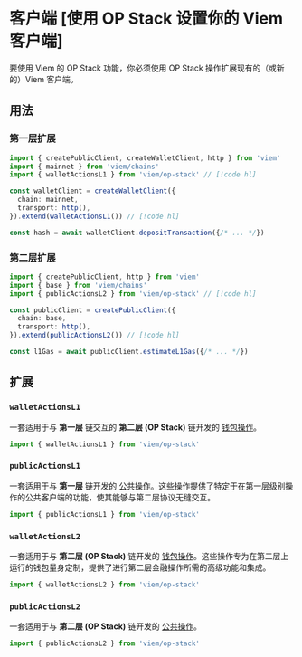 # 客户端 [使用 OP Stack 设置你的 Viem 客户端]

要使用 Viem 的 OP Stack 功能，你必须使用 OP Stack 操作扩展现有的（或新的）Viem 客户端。

## 用法

### 第一层扩展

```ts
import { createPublicClient, createWalletClient, http } from 'viem'
import { mainnet } from 'viem/chains'
import { walletActionsL1 } from 'viem/op-stack' // [!code hl]

const walletClient = createWalletClient({
  chain: mainnet,
  transport: http(),
}).extend(walletActionsL1()) // [!code hl]

const hash = await walletClient.depositTransaction({/* ... */})
```

### 第二层扩展

```ts
import { createPublicClient, http } from 'viem'
import { base } from 'viem/chains'
import { publicActionsL2 } from 'viem/op-stack' // [!code hl]

const publicClient = createPublicClient({
  chain: base,
  transport: http(),
}).extend(publicActionsL2()) // [!code hl]

const l1Gas = await publicClient.estimateL1Gas({/* ... */})
```

## 扩展

### `walletActionsL1`

一套适用于与 **第一层** 链交互的 **第二层 (OP Stack)** 链开发的 [钱包操作](/op-stack/actions/estimateL1Gas)。

```ts
import { walletActionsL1 } from 'viem/op-stack'
```

### `publicActionsL1`

一套适用于与 **第一层** 链开发的 [公共操作](/op-stack/actions/getTimeToProve)。这些操作提供了特定于在第一层级别操作的公共客户端的功能，使其能够与第二层协议无缝交互。

```ts
import { publicActionsL1 } from 'viem/op-stack'
```

### `walletActionsL2`

一套适用于与 **第二层 (OP Stack)** 链开发的 [钱包操作](/op-stack/actions/estimateL1Fee)。这些操作专为在第二层上运行的钱包量身定制，提供了进行第二层金融操作所需的高级功能和集成。

```ts
import { walletActionsL2 } from 'viem/op-stack'
```

### `publicActionsL2`

一套适用于与 **第二层 (OP Stack)** 链开发的 [公共操作](/op-stack/actions/estimateL1Gas)。

```ts
import { publicActionsL2 } from 'viem/op-stack'
```
